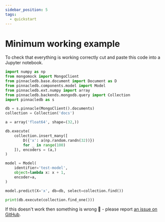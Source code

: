 ```yaml
---
sidebar_position: 5
tags:
  - quickstart
---
```


# Minimum working example

To check that everything is working correctly cut and paste this code into a Jupyter notebook.

```python
import numpy as np
from mongomock import MongoClient
from pinnacledb.base.document import Document as D
from pinnacledb.components.model import Model
from pinnacledb.ext.numpy import array
from pinnacledb.backends.mongodb.query import Collection
import pinnacledb as s

db = s.pinnacle(MongoClient().documents)
collection = Collection('docs')

a = array('float64', shape=(32,))

db.execute(
    collection.insert_many([
        D({'x': a(np.random.randn(32))})
        for _ in range(100)
    ]), encoders = (a,)
)

model = Model(
    identifier='test-model',
    object=lambda x: x + 1,
    encoder=a,
)

model.predict(X='x', db=db, select=collection.find())

print(db.execute(collection.find_one()))
```

If this doesn't work then something is wrong 🙉 - please report [an issue on GitHub](https://github.com/SuperDuperDB/pinnacledb/issues).
